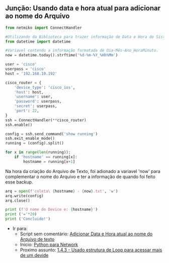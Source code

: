 ## Junção: Usando data e hora atual para adicionar ao nome do Arquivo

```python
from netmiko import ConnectHandler

#Utilizando da Biblioteca para trazer informação de Data e Hora do Sistema.
from datetime import datetime

#Variavel contendo a informação formatada de Dia-Mês-Ano_HoraMinuto.
now = datetime.today().strftime('%d-%m-%Y_%Hh%Mm')

user = 'cisco'
userpass = 'cisco'
host = '192.168.10.192'

cisco_router = {
    'device_type': 'cisco_ios',
    'host': host,
    'username': user,
    'password': userpass,
    'secret': userpass,
    'port': 22,
}
ssh = ConnectHandler(**cisco_router)
ssh.enable()

config = ssh.send_command('show running')
ssh.exit_enable_mode()
running = (config).split()

for x in range(len(running)):
    if 'hostname' == running[x]:
        hostname = running[x+1]
```

Na hora da criação do Arquivo de Texto, foi adionado a variavel 'now' para complementar o nome do Arquivo e ter a informação de quando foi feito esse backup.

```python
arq = open(f'coleta\ {hostname} - {now}.txt', 'w')
arq.write(config)
arq.close()

print (f'O nome do Device e: {hostname}')
print ('='*20)
print ('Concluido!')
```

- Ir para: 
    - Script sem comentário: [Adicionar Data e Hora atual ao nome do Arquivo de texto](https://github.com/ozumaru/CiscoDevNet---Python/blob/master/Documents/Scripts/1.4.2%20-%20Adicionar%20Data%20e%20Hora%20atual%20ao%20nome%20do%20Arquivo%20de%20texto.py)
    - Inicio: [Python para Network](https://github.com/ozumaru/CiscoDevNet---Python)
    - Proximo assunto: [1.4.3 - Usado estrutura de Loop para acessar mais de um devide](https://github.com/ozumaru/CiscoDevNet---Python/blob/master/Documents/Material/1.4.3%20-%20Usado%20estrutura%20de%20Loop%20para%20acessar%20mais%20de%20um%20devide.md)